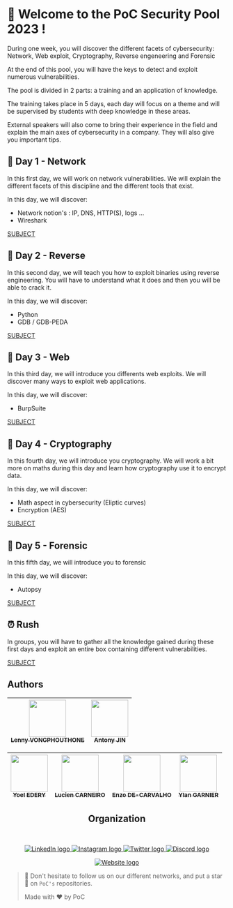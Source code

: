 # :wave: Welcome to the PoC Security Pool 2023 !

During one week, you will discover the different facets of cybersecurity: Network, Web exploit, Cryptography, Reverse engeneering and Forensic

At the end of this pool, you will have the keys to detect and exploit numerous vulnerabilities.

The pool is divided in 2 parts: a training and an application of knowledge.

The training takes place in 5 days, each day will focus on a theme and will be supervised by students with deep knowledge in these areas.

External speakers will also come to bring their experience in the field and explain the main axes of cybersecurity in a company. They will also give you important tips.

## :open_book: Day 1 - Network

In this first day, we will work on network vulnerabilities. We will explain the different facets of this discipline and the different tools that exist.

In this day, we will discover:

- Network notion's : IP, DNS, HTTP(S), logs ...
- Wireshark

[SUBJECT](./day1/)

## :open_book: Day 2 - Reverse

In this second day, we will teach you how to exploit binaries using reverse engineering. You will have to understand what it does and then you will be able to crack it.

In this day, we will discover:

- Python
- GDB / GDB-PEDA

[SUBJECT](./day2/)

## :open_book: Day 3 - Web

In this third day, we will introduce you differents web exploits. We will discover many ways to exploit web applications.

In this day, we will discover:

- BurpSuite

[SUBJECT](./day3/)

## :open_book: Day 4 - Cryptography

In this fourth day, we will introduce you cryptography. We will work a bit more on maths during this day and learn how cryptography use it to encrypt data.

In this day, we will discover:

- Math aspect in cybersecurity (Eliptic curves)
- Encryption (AES)

[SUBJECT](./day4/)

## :open_book: Day 5 - Forensic

In this fifth day, we will introduce you to forensic

In this day, we will discover:

- Autopsy

[SUBJECT](./day5/)

## :alarm_clock: Rush

In groups, you will have to gather all the knowledge gained during these first days and exploit an entire box containing different vulnerabilities.

[SUBJECT](./rush/)

## Authors

| [<img src="https://github.com/lennyvong.png?size=85" width=85><br><sub>Lenny VONGPHOUTHONE</sub>](https://github.com/lennyvong) | [<img src="https://github.com/Antonyjin.png?size=85" width=85><br><sub>Antony JIN</sub>](https://github.com/Antonyjin) |
|:---------------------------------------------------------------------------------------------------------------------------:|:------------------------------------------------------------------------------------------------------------------------------:|

| [<img src="https://github.com/ThisisYoYoDev.png?size=85" width=85><br><sub>Yoel EDERY</sub>](https://github.com/ThisisYoYoDev) | [<img src="https://github.com/lucien-carneiro.png?size=85" width=85><br><sub>Lucien CARNEIRO</sub>](https://github.com/lucien-carneiro) |  [<img src="https://github.com/swi-1.png?size=85" width=85><br><sub>Enzo DE-CARVALHO</sub>](https://github.com/swi-1) | [<img src="https://github.com/YlanGarnier.png?size=85" width=85><br><sub>Ylan GARNIER</sub>](https://github.com/YlanGarnier) |
|:-------------------------------------------------------------------------------------------------------------------------:|:--------------------------------------------------------------------------------------------------------------------------:|:------------------------------------------------------------------------------------------------------------------------------:|:------------------------------------------------------------------------------------------------------------------------------:|

<h2 align=center>
Organization
</h2>
<br/>
<p align='center'>
    <a href="https://www.linkedin.com/company/pocinnovation/mycompany/">
        <img src="https://img.shields.io/badge/LinkedIn-0077B5?style=for-the-badge&logo=linkedin&logoColor=white" alt="LinkedIn logo">
    </a>
    <a href="https://www.instagram.com/pocinnovation/">
        <img src="https://img.shields.io/badge/Instagram-E4405F?style=for-the-badge&logo=instagram&logoColor=white" alt="Instagram logo"
>
    </a>
    <a href="https://twitter.com/PoCInnovation">
        <img src="https://img.shields.io/badge/Twitter-1DA1F2?style=for-the-badge&logo=twitter&logoColor=white" alt="Twitter logo">
    </a>
    <a href="https://discord.com/invite/Yqq2ADGDS7">
        <img src="https://img.shields.io/badge/Discord-7289DA?style=for-the-badge&logo=discord&logoColor=white" alt="Discord logo">
    </a>
</p>
<p align=center>
    <a href="https://www.poc-innovation.fr/">
        <img src="https://img.shields.io/badge/WebSite-1a2b6d?style=for-the-badge&logo=GitHub Sponsors&logoColor=white" alt="Website logo">
    </a>
</p>

> 🚀 Don't hesitate to follow us on our different networks, and put a star 🌟 on `PoC's` repositories.
> 
> Made with :heart: by PoC
